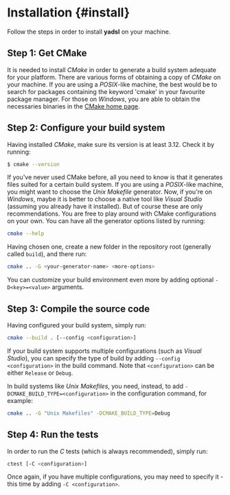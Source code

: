 # Installation {#install}

Follow the steps in order to install **yadsl** on your machine.

## Step 1: Get CMake

It is needed to install *CMake* in order to generate a build system adequate for your platform.
There are various forms of obtaining a copy of *CMake* on your machine. If you are using a *POSIX*-like machine,
the best would be to search for packages containing the keyword 'cmake' in your favourite package manager.
For those on *Windows*, you are able to obtain the necessaries binaries in the [CMake home page](https://cmake.org/).

## Step 2: Configure your build system

Having installed *CMake*, make sure its version is at least 3.12. Check it by running:

```sh
$ cmake --version
```

If you've never used CMake before, all you need to know is that it generates files suited for a certain build system.
If you are using a *POSIX*-like machine, you might want to choose the *Unix Makefile* generator. Now, if you're on
*Windows*, maybe it is better to choose a native tool like *Visual Studio* (assuming you already have it installed).
But of course these are only recommendations. You are free to play around with CMake configurations on your own.
You can have all the generator options listed by running:

```sh
cmake --help
```

Having chosen one, create a new folder in the repository root (generally called ``build``), and there run:

```sh
cmake .. -G <your-generator-name> <more-options>
```

You can customize your build environment even more by adding optional ``-D<key>=<value>`` arguments.

## Step 3: Compile the source code

Having configured your build system, simply run:

```sh
cmake --build . [--config <configuration>]
```

If your build system supports multiple configurations (such as *Visual Studio*), you can specify the type of
build by adding ``--config <configuration>`` in the build command. Note that ``<configuration>`` can be either
``Release`` or ``Debug``.

In build systems like *Unix Makefiles*, you need, instead, to add ``-DCMAKE_BUILD_TYPE=<configuration>``
in the configuration command, for example:

```sh
cmake .. -G "Unix Makefiles" -DCMAKE_BUILD_TYPE=Debug
```

## Step 4: Run the tests

In order to run the *C* tests (which is always recommended), simply run:

```sh
ctest [-C <configuration>]
```

Once again, if you have multiple configurations, you may need to specify it - this time by adding ``-C <configuration>``.
